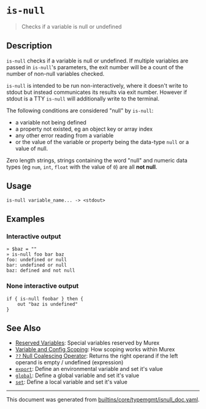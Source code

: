 # `is-null`

> Checks if a variable is null or undefined

## Description

`is-null` checks if a variable is null or undefined. If multiple variables are
passed in `is-null`'s parameters, the exit number will be a count of the number
of non-null variables checked.

`is-null` is intended to be run non-interactively, where it doesn't write to
stdout but instead communicates its results via exit number. However if stdout
is a TTY `is-null` will additionally write to the terminal.

The following conditions are considered "null" by `is-null`:

* a variable not being defined
* a property not existed, eg an object key or array index
* any other error reading from a variable
* or the value of the variable or property being the data-type `null` or a
  value of null.

Zero length strings, strings containing the word "null" and numeric data types
(eg `num`, `int`, `float` with the value of `0`) are all **not null**.

## Usage

```
is-null variable_name... -> <stdout>
```

## Examples

### Interactive output

```
» $baz = ""
» is-null foo bar baz
foo: undefined or null
bar: undefined or null
baz: defined and not null
```

### None interactive output

```
if { is-null foobar } then {
    out "baz is undefined"
}
```

## See Also

* [Reserved Variables](../user-guide/reserved-vars.md):
  Special variables reserved by Murex
* [Variable and Config Scoping](../user-guide/scoping.md):
  How scoping works within Murex
* [`??` Null Coalescing Operator](../parser/null-coalescing.md):
  Returns the right operand if the left operand is empty / undefined (expression)
* [`export`](../commands/export.md):
  Define an environmental variable and set it's value
* [`global`](../commands/global.md):
  Define a global variable and set it's value
* [`set`](../commands/set.md):
  Define a local variable and set it's value

<hr/>

This document was generated from [builtins/core/typemgmt/isnull_doc.yaml](https://github.com/lmorg/murex/blob/master/builtins/core/typemgmt/isnull_doc.yaml).